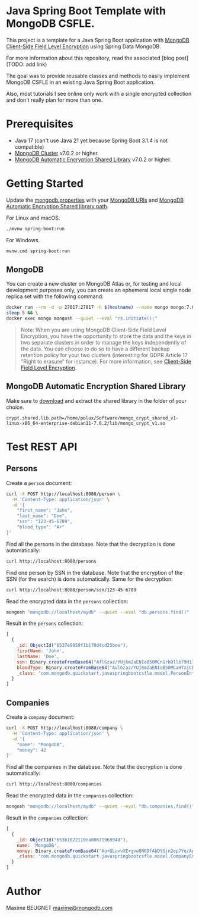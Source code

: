 # Java Spring Boot Template with MongoDB CSFLE.

This project is a template for a Java Spring Boot application with
[MongoDB Client-Side Field Level Encryption](https://docs.mongodb.com/manual/core/security-client-side-encryption/)
using Spring Data MongoDB.

For more information about this repository, read the associated [blog post](TODO: add link)

The goal was to provide reusable classes and methods to easily implement MongoDB CSFLE in an existing Java Spring Boot
application.

Also, most tutorials I see online only work with a single encrypted collection and don't really plan for more than one.

# Prerequisites

- Java 17 (can't use Java 21 yet because Spring Boot 3.1.4 is not compatible)
- [MongoDB Cluster](https://www.mongodb.com/atlas/database) v7.0.2 or higher.
- [MongoDB Automatic Encryption Shared Library](https://www.mongodb.com/docs/manual/core/queryable-encryption/reference/shared-library/#download-the-automatic-encryption-shared-library)
  v7.0.2 or higher.

# Getting Started

Update the [mongodb.properties](src%2Fmain%2Fresources%2Fmongodb.properties) with your
[MongoDB URIs](https://github.com/MaBeuLux88/mongodb-java-spring-boot-csfle#mongodb) and
[MongoDB Automatic Encryption Shared library path](https://github.com/MaBeuLux88/mongodb-java-spring-boot-csfle#mongodb-automatic-encryption-shared-library).

For Linux and macOS.

```bash
./mvnw spring-boot:run
```

For Windows.

```bash
mvnw.cmd spring-boot:run
```

## MongoDB

You can create a new cluster on MongoDB Atlas or, for testing and local development purposes only, you can create an
ephemeral local single node replica set with the following command:

```bash
docker run --rm -d -p 27017:27017 -h $(hostname) --name mongo mongo:7.0.2 --replSet=RS && \
sleep 5 && \
docker exec mongo mongosh --quiet --eval "rs.initiate();"
```

> Note: When you are using MongoDB Client-Side Field Level Encryption, you have the opportunity to store the data and
> the keys in two separate clusters in order to manage the keys independently of the data. You can choose to do so to
> have a different backup retention policy for your two clusters (interesting for GDPR Article 17 "Right to erasure"
> for instance). For more information,
> see [Client-Side Field Level Encryption](https://docs.mongodb.com/manual/core/security-client-side-encryption/).

## MongoDB Automatic Encryption Shared Library

Make sure to [download](https://www.mongodb.com/docs/manual/core/queryable-encryption/reference/shared-library/#download-the-automatic-encryption-shared-library) and extract the shared library in the folder of your choice.

```properties
crypt.shared.lib.path=/home/polux/Software/mongo_crypt_shared_v1-linux-x86_64-enterprise-debian11-7.0.2/lib/mongo_crypt_v1.so
```

# Test REST API

## Persons

Create a `person` document:

```bash
curl -X POST http://localhost:8080/person \
  -H 'Content-Type: application/json' \
  -d '{
    "first_name": "John",
    "last_name": "Doe",
    "ssn": "123-45-6789",
    "blood_type": "A+"
}'
```

Find all the persons in the database. Note that the decryption is done automatically:

```bash
curl http://localhost:8080/persons
```

Find one person by SSN in the database. Note that the encryption of the SSN (for the search) is done automatically. Same
for the decryption:

```bash
curl http://localhost:8080/person/ssn/123-45-6789
```

Read the encrypted data in the `persons` collection:

```bash
mongosh "mongodb://localhost/mydb" --quiet --eval "db.persons.find()"
```

Result in the `persons` collection:

```javascript
[
  {
    _id: ObjectId("6537e9859f1b170d4cd25bee"),
    firstName: 'John',
    lastName: 'Doe',
    ssn: Binary.createFromBase64("AflGzaz/YUj6m2aENIoB50MCn1rhDllb79H17xjkUMK2obL7i038eANieCC/nO7AcaPBtpOdtqqPEvNdd9VgnC6l9QaLEIC/5w+CYPujkNxFIA37PrsqMlDeL3AsMuAgTZg=", 6),
    bloodType: Binary.createFromBase64("AvlGzaz/YUj6m2aENIoB50MCaHTxjCBlPZIck2gstfXB6yFfJ0KISjJJE24k3LXDoTv09GH+cwq+u6ApBuDU5OBkRe/6U8nPRKKcc5nirBLIzg==", 6),
    _class: 'com.mongodb.quickstart.javaspringbootcsfle.model.PersonEntity'
  }
]
```

## Companies

Create a `company` document:

```bash
curl -X POST http://localhost:8080/company \
  -H 'Content-Type: application/json' \
  -d '{
    "name": "MongoDB",
    "money": 42
}'
```

Find all the companies in the database. Note that the decryption is done automatically:

```bash
curl http://localhost:8080/companies
```

Read the encrypted data in the `companies` collection:

```bash
mongosh "mongodb://localhost/mydb" --quiet --eval "db.companies.find()"
```

Result in the `companies` collection:

```javascript
[
  {
    _id: ObjectId("653b1022110ea0067196894d"),
    name: 'MongoDB',
    money: Binary.createFromBase64("Au+QLuvvXE+gvw8N69fAbDYSjn2ep7Ye/Ap+N1YdBBuUOhLSpQtK9B7U38dx8xIcMz3sBvfOttqW8AOvRISxFa8a47T422hSnnwgCAjPNifnpA==", 6),
    _class: 'com.mongodb.quickstart.javaspringbootcsfle.model.CompanyEntity'
  }
]
```

# Author

Maxime BEUGNET <maxime@mongodb.com>
